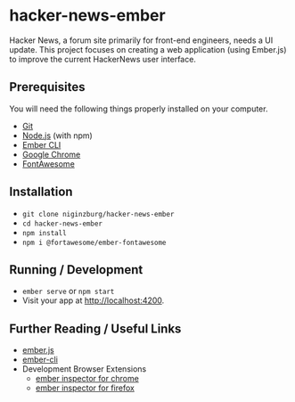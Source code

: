 # hacker-news-ember

Hacker News, a forum site primarily for front-end engineers, needs a UI update. This project focuses on creating a web application (using Ember.js) to improve the current HackerNews user interface.

## Prerequisites

You will need the following things properly installed on your computer.

* [Git](https://git-scm.com/)
* [Node.js](https://nodejs.org/) (with npm)
* [Ember CLI](https://ember-cli.com/)
* [Google Chrome](https://google.com/chrome/)
* [FontAwesome](https://fontawesome.com/)

## Installation

* `git clone niginzburg/hacker-news-ember`
* `cd hacker-news-ember`
* `npm install`
* `npm i @fortawesome/ember-fontawesome`

## Running / Development

* `ember serve` or `npm start`
* Visit your app at [http://localhost:4200](http://localhost:4200).

## Further Reading / Useful Links

* [ember.js](https://emberjs.com/)
* [ember-cli](https://ember-cli.com/)
* Development Browser Extensions
  * [ember inspector for chrome](https://chrome.google.com/webstore/detail/ember-inspector/bmdblncegkenkacieihfhpjfppoconhi)
  * [ember inspector for firefox](https://addons.mozilla.org/en-US/firefox/addon/ember-inspector/)
